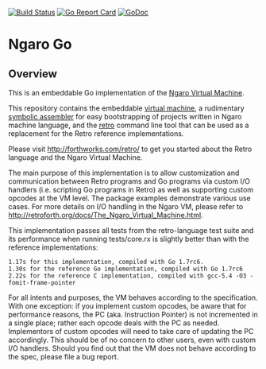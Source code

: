 [![Build Status](https://travis-ci.org/db47h/ngaro.svg?branch=master)](https://travis-ci.org/db47h/ngaro)
[![Go Report Card](https://goreportcard.com/badge/github.com/db47h/ngaro)](https://goreportcard.com/report/github.com/db47h/ngaro)  [![GoDoc](https://godoc.org/github.com/db47h/ngaro/vm?status.svg)](https://godoc.org/github.com/db47h/ngaro/vm)

# Ngaro Go

## <a name="pkg-overview">Overview</a>
This is an embeddable Go implementation of the [Ngaro Virtual Machine](http://retroforth.org/docs/The_Ngaro_Virtual_Machine.html).

This repository contains the embeddable [virtual
machine](https://godoc.org/github.com/db47h/ngaro/vm), a rudimentary
[symbolic assembler](https://godoc.org/github.com/db47h/ngaro/asm)
for easy bootstrapping of projects written in Ngaro machine language, and the
[retro](https://godoc.org/github.com/db47h/ngaro/cmd/retro) command
line tool that can be used as a replacement for the Retro reference
implementations.

Please visit http://forthworks.com/retro/ to get you started about the Retro
language and the Ngaro Virtual Machine.

The main purpose of this implementation is to allow customization and
communication between Retro programs and Go programs via custom I/O handlers
(i.e. scripting Go programs in Retro) as well as supporting custom opcodes at
the VM level. The package examples demonstrate various use cases. For more
details on I/O handling in the Ngaro VM, please refer to
http://retroforth.org/docs/The_Ngaro_Virtual_Machine.html.

This implementation passes all tests from the retro-language test suite and
its performance when running tests/core.rx is slightly better than with the
reference implementations:

	1.17s for this implementation, compiled with Go 1.7rc6.
	1.30s for the reference Go implementation, compiled with Go 1.7rc6
	2.22s for the reference C implementation, compiled with gcc-5.4 -O3 -fomit-frame-pointer

For all intents and purposes, the VM behaves according to the specification.
With one exception: if you implement custom opcodes, be aware that for
performance reasons, the PC (aka. Instruction Pointer) is not incremented in
a single place; rather each opcode deals with the PC as needed. Implementors of
custom opcodes will need to take care of updating the PC accordingly. This
should be of no concern to other users, even with custom I/O  handlers.
Should you find out that the VM does not behave according to the spec, please
file a bug report.
	
